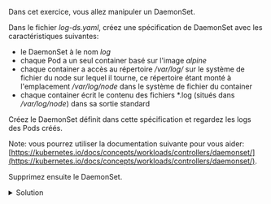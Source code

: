 Dans cet exercice, vous allez manipuler un DaemonSet.  

Dans le fichier *log-ds.yaml*, créez une spécification de DaemonSet avec les caractéristiques suivantes:
- le DaemonSet à le nom *log*
- chaque Pod a un seul container basé sur l'image *alpine*
- chaque container a accès au répertoire */var/log/* sur le système de fichier du node sur lequel il tourne, ce répertoire étant monté à l'emplacement */var/log/node* dans le système de fichier du container
- chaque container écrit le contenu des fichiers *.log (situés dans */var/log/node*) dans sa sortie standard 

Créez le DaemonSet définit dans cette spécification et regardez les logs des Pods créés.

Note: vous pourrez utiliser la documentation suivante pour vous aider: [https://kubernetes.io/docs/concepts/workloads/controllers/daemonset/](https://kubernetes.io/docs/concepts/workloads/controllers/daemonset/).

Supprimez ensuite le DaemonSet.

<details>
  <summary markdown="span">Solution</summary>

- La spécification suivante définit le DaemonSet *log* dont chaque Pod a un seul container basé sur l'image *alpine*:

```
apiVersion: apps/v1
kind: DaemonSet
metadata:
  name: log
spec:
  selector:
    matchLabels:
      app: log
  template:
    metadata:
      labels:
        app: log
    spec:
      containers:
      - name: log
        image: alpine
```

Note: ne lancez pas ce DaemonSet pour le moment, cela donnerait une erreur car le container alpine serait redémarré en continu

- Nous ajoutons la définition d'un volume *hostPath* permettant d'accéder au répertoire */var/log* de la machine hôte et nous mettons son contenu à disposition dans le répertoire */var/log/node* du container:

```
apiVersion: apps/v1
kind: DaemonSet
metadata:
  name: log
spec:
  selector:
    matchLabels:
      app: log
  template:
    metadata:
      labels:
        app: log
    spec:
      containers:
      - name: log
        image: alpine
        volumeMounts:
        - name: varlog
          mountPath: /var/log/node
      volumes:
      - name: varlog
        hostPath:
          path: /var/log
```

- Nous ajoutons une commande pour faire en sorte que le container écrive le contenu des fichiers *.log, présents dans le répertoire */var/log/nodes*, dans sa sortie standard:

```
apiVersion: apps/v1
kind: DaemonSet
metadata:
  name: log
spec:
  selector:
    matchLabels:
      app: log
  template:
    metadata:
      labels:
        app: log
    spec:
      containers:
      - name: log
        image: alpine
        command: ["/bin/sh", "-c"]
        args: ["tail -f /var/log/node/*.log"]
        volumeMounts:
        - name: varlog
          mountPath: /var/log/node
      volumes:
      - name: varlog
        hostPath:
          path: /var/log
```

Une fois sauvegardée dans le fichier *log-ds.yaml* nous pouvons créer ce DaemonSet:

```
kubectl apply -f log-ds.yaml
```

Nous listons les Pods associés:

```
kubectl get pods -l app=log
```

Nous pouvons alors voir les logs de l'un des Pods associés au DaemonSet:

```
kubectl logs ds/log
```

Dans un contexte de production, un DaemonSet pourrait être utilisé pour déployer des Pods qui vont lire les logs de chacun des nodes et les envoyer sur une solution de gestion de logs centralisée (telle que ElasticSearch, Splunk, ...)

Vous pouvez ensuite supprimer ce DaemonSet:

```
kubectl delete ds log
```

</details>
